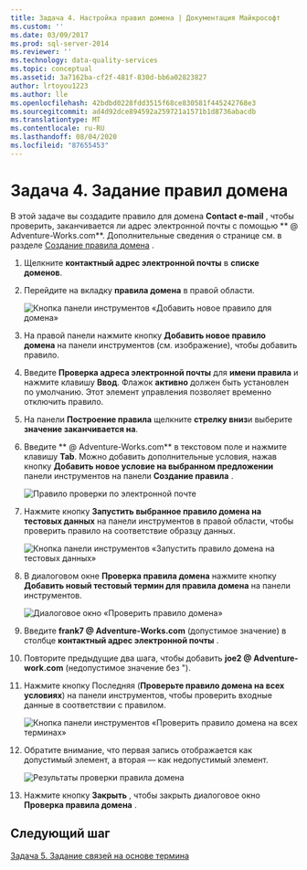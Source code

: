 ```yaml
---
title: Задача 4. Настройка правил домена | Документация Майкрософт
ms.custom: ''
ms.date: 03/09/2017
ms.prod: sql-server-2014
ms.reviewer: ''
ms.technology: data-quality-services
ms.topic: conceptual
ms.assetid: 3a7162ba-cf2f-481f-830d-bb6a02823827
author: lrtoyou1223
ms.author: lle
ms.openlocfilehash: 42bdbd0228fdd3515f68ce830581f445242768e3
ms.sourcegitcommit: ad4d92dce894592a259721a1571b1d8736abacdb
ms.translationtype: MT
ms.contentlocale: ru-RU
ms.lasthandoff: 08/04/2020
ms.locfileid: "87655453"
---
```

# <a name="task-4-setting-domain-rules"></a>Задача 4. Задание правил домена
  В этой задаче вы создадите правило для домена **Contact e-mail** , чтобы проверить, заканчивается ли адрес электронной почты с помощью ** \@ Adventure-Works.com**. Дополнительные сведения о странице см. в разделе [Создание правила домена](https://msdn.microsoft.com/library/hh510397.aspx) .  
  
1.  Щелкните **контактный адрес электронной почты** в **списке доменов**.  
  
2.  Перейдите на вкладку **правила домена** в правой области.  
  
     ![Кнопка панели инструментов «Добавить новое правило для домена»](../../2014/tutorials/media/et-settingdomainrules-01.jpg "Кнопка панели инструментов «Добавить новое правило для домена»")  
  
3.  На правой панели нажмите кнопку **Добавить новое правило домена** на панели инструментов (см. изображение), чтобы добавить правило.  
  
4.  Введите **Проверка адреса электронной почты** для **имени правила** и нажмите клавишу **Ввод**. Флажок **активно** должен быть установлен по умолчанию. Этот элемент управления позволяет временно отключить правило.  
  
5.  На панели **Построение правила** щелкните **стрелку вниз**и выберите **значение заканчивается на**.  
  
6.  Введите ** \@ Adventure-Works.com** в текстовом поле и нажмите клавишу **Tab**. Можно добавить дополнительные условия, нажав кнопку **Добавить новое условие на выбранном предложении** панели инструментов на панели **Создание правила** .  
  
     ![Правило проверки по электронной почте](../../2014/tutorials/media/et-settingdomainrules-02.jpg "Правило проверки по электронной почте")  
  
7.  Нажмите кнопку **Запустить выбранное правило домена на тестовых данных** на панели инструментов в правой области, чтобы проверить правило на соответствие образцу данных.  
  
     ![Кнопка панели инструментов «Запустить правило домена на тестовых данных»](../../2014/tutorials/media/et-settingdomainrules-03.jpg "Кнопка панели инструментов «Запустить правило домена на тестовых данных»")  
  
8.  В диалоговом окне **Проверка правила домена** нажмите кнопку **Добавить новый тестовый термин для правила домена** на панели инструментов.  
  
     ![Диалоговое окно «Проверить правило домена»](../../2014/tutorials/media/et-settingdomainrules-04.jpg "Диалоговое окно «Проверить правило домена»")  
  
9. Введите **frank7 \@ Adventure-Works.com** (допустимое значение) в столбце **контактный адрес электронной почты** .  
  
10. Повторите предыдущие два шага, чтобы добавить **joe2 \@ Adventure-work.com** (недопустимое значение без ").  
  
11. Нажмите кнопку Последняя (**Проверьте правило домена на всех условиях**) на панели инструментов, чтобы проверить входные данные в соответствии с правилом.  
  
     ![Кнопка панели инструментов «Проверить правило домена на всех терминах»](../../2014/tutorials/media/et-settingdomainrules-05.jpg "Кнопка панели инструментов «Проверить правило домена на всех терминах»")  
  
12. Обратите внимание, что первая запись отображается как допустимый элемент, а вторая — как недопустимый элемент.  
  
     ![Результаты проверки правила домена](../../2014/tutorials/media/et-settingdomainrules-06.jpg "Результаты проверки правила домена")  
  
13. Нажмите кнопку **Закрыть** , чтобы закрыть диалоговое окно **Проверка правила домена** .  
  
## <a name="next-step"></a>Следующий шаг  
 [Задача 5. Задание связей на основе термина](../../2014/tutorials/task-5-setting-term-based-relationships.md)  
  
  
